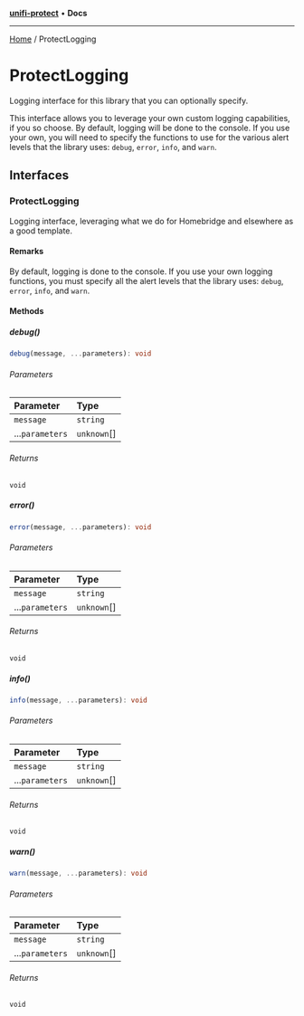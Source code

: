 [**unifi-protect**](README.md) • **Docs**

***

[Home](README.md) / ProtectLogging

# ProtectLogging

Logging interface for this library that you can optionally specify.

This interface allows you to leverage your own custom logging capabilities, if you so choose. By default, logging will be done to the console. If you use your own,
you will need to specify the functions to use for the various alert levels that the library uses: `debug`, `error`, `info`, and `warn`.

## Interfaces

### ProtectLogging

Logging interface, leveraging what we do for Homebridge and elsewhere as a good template.

#### Remarks

By default, logging is done to the console. If you use your own logging functions, you must specify all the alert levels that the library uses: `debug`,
`error`, `info`, and `warn`.

#### Methods

##### debug()

```ts
debug(message, ...parameters): void
```

###### Parameters

| Parameter | Type |
| :------ | :------ |
| `message` | `string` |
| ...`parameters` | `unknown`[] |

###### Returns

`void`

##### error()

```ts
error(message, ...parameters): void
```

###### Parameters

| Parameter | Type |
| :------ | :------ |
| `message` | `string` |
| ...`parameters` | `unknown`[] |

###### Returns

`void`

##### info()

```ts
info(message, ...parameters): void
```

###### Parameters

| Parameter | Type |
| :------ | :------ |
| `message` | `string` |
| ...`parameters` | `unknown`[] |

###### Returns

`void`

##### warn()

```ts
warn(message, ...parameters): void
```

###### Parameters

| Parameter | Type |
| :------ | :------ |
| `message` | `string` |
| ...`parameters` | `unknown`[] |

###### Returns

`void`
